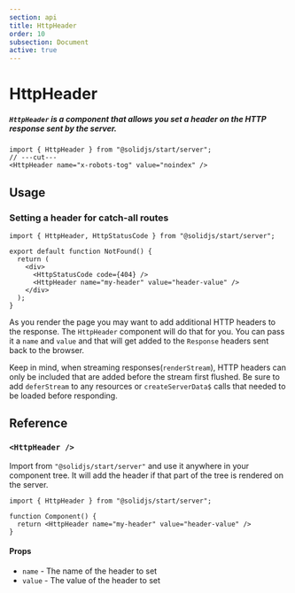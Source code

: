 ```yaml
---
section: api
title: HttpHeader
order: 10
subsection: Document
active: true
---
```


# HttpHeader

##### `HttpHeader` is a component that allows you set a header on the HTTP response sent by the server.

<div class="text-lg">

```tsx twoslash
import { HttpHeader } from "@solidjs/start/server";
// ---cut---
<HttpHeader name="x-robots-tog" value="noindex" />
```

</div>

<table-of-contents></table-of-contents>

## Usage

### Setting a header for catch-all routes

```tsx twoslash filename="routes/*404.tsx"
import { HttpHeader, HttpStatusCode } from "@solidjs/start/server";

export default function NotFound() {
  return (
    <div>
      <HttpStatusCode code={404} />
      <HttpHeader name="my-header" value="header-value" />
    </div>
  );
}
```

As you render the page you may want to add additional HTTP headers to the response. The `HttpHeader` component will do that for you. You can pass it a `name` and `value` and that will get added to the `Response` headers sent back to the browser.

Keep in mind, when streaming responses(`renderStream`), HTTP headers can only be included that are added before the stream first flushed. Be sure to add `deferStream` to any resources or `createServerData$` calls that needed to be loaded before responding.

## Reference

### `<HttpHeader />`

Import from `"@solidjs/start/server"` and use it anywhere in your component tree. It will add the header if that part of the tree is rendered on the server.

```tsx twoslash
import { HttpHeader } from "@solidjs/start/server";

function Component() {
  return <HttpHeader name="my-header" value="header-value" />
}
```

#### Props

- `name` - The name of the header to set
- `value` - The value of the header to set
